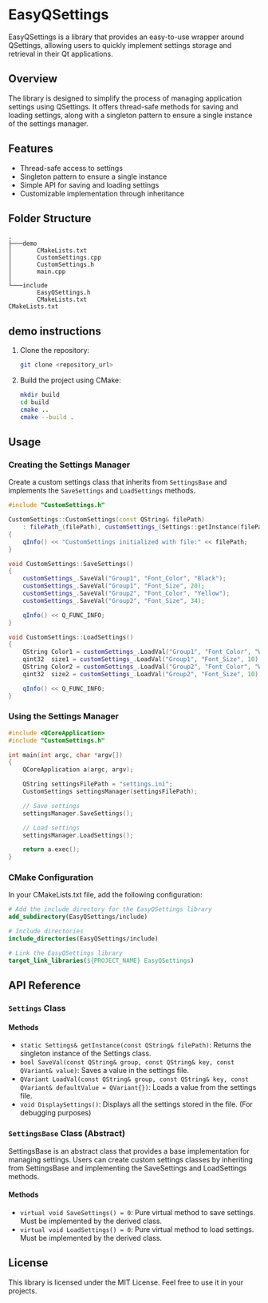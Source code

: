 # EasyQSettings

EasyQSettings is a library that provides an easy-to-use wrapper around QSettings, allowing users to quickly implement settings storage and retrieval in their Qt applications.

## Overview

The library is designed to simplify the process of managing application settings using QSettings. It offers thread-safe methods for saving and loading settings, along with a singleton pattern to ensure a single instance of the settings manager.

## Features

- Thread-safe access to settings
- Singleton pattern to ensure a single instance
- Simple API for saving and loading settings
- Customizable implementation through inheritance

## Folder Structure

```
.
├───demo
│       CMakeLists.txt
│       CustomSettings.cpp
│       CustomSettings.h
│       main.cpp
│
└───include
        EasyQSettings.h
        CMakeLists.txt
CMakeLists.txt
```

## demo instructions

1. Clone the repository:
    ```sh
    git clone <repository_url>
    ```

2. Build the project using CMake:
    ```sh
    mkdir build
    cd build
    cmake ..
    cmake --build .
    ```

## Usage

### Creating the Settings Manager

Create a custom settings class that inherits from `SettingsBase` and implements the `SaveSettings` and `LoadSettings` methods.

```cpp
#include "CustomSettings.h"

CustomSettings::CustomSettings(const QString& filePath)
    : filePath_(filePath), customSettings_(Settings::getInstance(filePath))
{
    qInfo() << "CustomSettings initialized with file:" << filePath;
}

void CustomSettings::SaveSettings()
{
    customSettings_.SaveVal("Group1", "Font_Color", "Black");
    customSettings_.SaveVal("Group1", "Font_Size", 20);
    customSettings_.SaveVal("Group2", "Font_Color", "Yellow");
    customSettings_.SaveVal("Group2", "Font_Size", 34);

    qInfo() << Q_FUNC_INFO;
}

void CustomSettings::LoadSettings()
{
    QString Color1 = customSettings_.LoadVal("Group1", "Font_Color", "White").toString();
    qint32  size1 = customSettings_.LoadVal("Group1", "Font_Size", 10).toInt();
    QString Color2 = customSettings_.LoadVal("Group2", "Font_Color", "White").toString();
    qint32  size2 = customSettings_.LoadVal("Group2", "Font_Size", 10).toInt();

    qInfo() << Q_FUNC_INFO;
}
```

### Using the Settings Manager

```cpp
#include <QCoreApplication>
#include "CustomSettings.h"

int main(int argc, char *argv[])
{
    QCoreApplication a(argc, argv);

    QString settingsFilePath = "settings.ini";
    CustomSettings settingsManager(settingsFilePath);

    // Save settings
    settingsManager.SaveSettings();

    // Load settings
    settingsManager.LoadSettings();

    return a.exec();
}
```

### CMake Configuration

In your CMakeLists.txt file, add the following configuration:

```cmake
# Add the include directory for the EasyQSettings library
add_subdirectory(EasyQSettings/include)

# Include directories
include_directories(EasyQSettings/include)

# Link the EasyQSettings library
target_link_libraries(${PROJECT_NAME} EasyQSettings)

```


## API Reference

### `Settings` Class

#### Methods

- `static Settings& getInstance(const QString& filePath)`: Returns the singleton instance of the Settings class.
- `bool SaveVal(const QString& group, const QString& key, const QVariant& value)`: Saves a value in the settings file.
- `QVariant LoadVal(const QString& group, const QString& key, const QVariant& defaultValue = QVariant{})`: Loads a value from the settings file.
- `void DisplaySettings()`: Displays all the settings stored in the file. (For debugging purposes)

### `SettingsBase` Class (Abstract)
SettingsBase is an abstract class that provides a base implementation for managing settings. Users can create custom settings classes by inheriting from SettingsBase and implementing the SaveSettings and LoadSettings methods.

#### Methods

- `virtual void SaveSettings() = 0`: Pure virtual method to save settings. Must be implemented by the derived class.
- `virtual void LoadSettings() = 0`: Pure virtual method to load settings. Must be implemented by the derived class.

## License

This library is licensed under the MIT License. Feel free to use it in your projects.